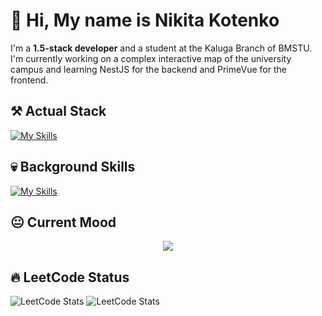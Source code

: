 # 👋 Hi, My name is Nikita Kotenko

I'm a **1.5-stack developer** and a student at the Kaluga Branch of BMSTU. 
I'm currently working on a complex interactive map of the university campus and learning NestJS for the backend and PrimeVue for the frontend.

## ⚒️ Actual Stack

[![My Skills](https://skillicons.dev/icons?i=js,ts,html,css,sass,tailwind,vue,pinia,vite,vitest,postgres,git,npm)](https://skillicons.dev)

## 💀 Background Skills

[![My Skills](https://skillicons.dev/icons?i=react,webpack,dotnet,cs,postman,ai,figma,godot)](https://skillicons.dev)

## 😐 Current Mood

<p align="center">
   <img src="https://github.com/UnusualMessage/UnusualMessage/blob/main/ohui.gif"/>
</p>

## 🔥 LeetCode Status

![LeetCode Stats](https://leetcard.jacoblin.cool/UnusualMessage?theme=dark&font=Rubik&ext=heatmap)
![LeetCode Stats](https://leetcard.jacoblin.cool/UnusualMessage?theme=nord&font=Roboto&ext=heatmap)
